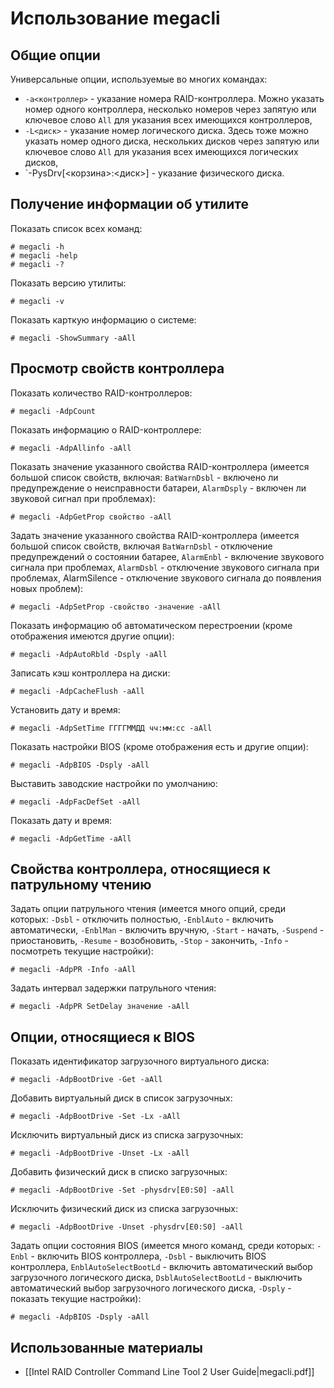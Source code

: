 Использование megacli
=====================

Общие опции
-----------

Универсальные опции, используемые во многих командах:

* `-a<контроллер>` - указание номера RAID-контроллера. Можно указать номер одного контроллера, несколько номеров через запятую или ключевое слово `All` для указания всех имеющихся контроллеров,
* `-L<диск>` - указание номер логического диска. Здесь тоже можно указать номер одного диска, нескольких дисков через запятую или ключевое слово `All` для указания всех имеющихся логических дисков,
* `-PysDrv[<корзина>:<диск>] - указание физического диска. 

Получение информации об утилите
-------------------------------

Показать список всех команд:

    # megacli -h
    # megacli -help
    # megacli -?

Показать версию утилиты:

    # megacli -v

Показать карткую информацию о системе:

    # megacli -ShowSummary -aAll

Просмотр свойств контроллера
----------------------------

Показать количество RAID-контроллеров:

    # megacli -AdpCount

Показать информацию о RAID-контроллере:

    # megacli -AdpAllinfo -aAll

Показать значение указанного свойства RAID-контроллера (имеется большой список свойств, включая: `BatWarnDsbl` - включено ли предупреждение о неисправности батареи, `AlarmDsply` - включен ли звуковой сигнал при проблемах):

    # megacli -AdpGetProp свойство -aAll

Задать значение указанного свойства RAID-контроллера (имеется большой список свойств, включая `BatWarnDsbl` - отключение предупреждений о состоянии батарее, `AlarmEnbl` - включение звукового сигнала при проблемах, `AlarmDsbl` - отключение звукового сигнала при проблемах, AlarmSilence - отключение звукового сигнала до появления новых проблем):

    # megacli -AdpSetProp -свойство -значение -aAll

Показать информацию об автоматическом перестроении (кроме отображения имеются другие опции):

    # megacli -AdpAutoRbld -Dsply -aAll

Записать кэш контроллера на диски:

    # megacli -AdpCacheFlush -aAll

Установить дату и время:

    # megacli -AdpSetTime ГГГГММДД чч:мм:сс -aAll

Показать настройки BIOS (кроме отображения есть и другие опции):

    # megacli -AdpBIOS -Dsply -aAll

Выставить заводские настройки по умолчанию:

    # megacli -AdpFacDefSet -aAll

Показать дату и время:

    # megacli -AdpGetTime -aAll

Свойства контроллера, относящиеся к патрульному чтению
------------------------------------------------------

Задать опции патрульного чтения (имеется много опций, среди которых: `-Dsbl` - отключить полностью, `-EnblAuto` - включить автоматически, `-EnblMan` - включить вручную, `-Start` - начать, `-Suspend` - приостановить, `-Resume` - возобновить, `-Stop` - закончить, `-Info` - посмотреть текущие настройки):

    # megacli -AdpPR -Info -aAll

Задать интервал задержки патрульного чтения:

    # megacli -AdpPR SetDelay значение -aAll

Опции, относящиеся к BIOS
-------------------------

Показать идентификатор загрузочного виртуального диска:

    # megacli -AdpBootDrive -Get -aAll

Добавить виртуальный диск в список загрузочных:

    # megacli -AdpBootDrive -Set -Lx -aAll

Исключить виртуальный диск из списка загрузочных:

    # megacli -AdpBootDrive -Unset -Lx -aAll

Добавить физический диск в списко загрузочных:

    # megacli -AdpBootDrive -Set -physdrv[E0:S0] -aAll

Исключить физический диск из списка загрузочных:

    # megacli -AdpBootDrive -Unset -physdrv[E0:S0] -aAll

Задать опции состояния BIOS (имеется много команд, среди которых: `-Enbl` - включить BIOS контроллера, `-Dsbl` - выключить BIOS контроллера, `EnblAutoSelectBootLd` - включить автоматический выбор загрузочного логического диска, `DsblAutoSelectBootLd` - выключить автоматический выбор загрузочного логического диска, `-Dsply` - показать текущие настройки):

    # megacli -AdpBIOS -Dsply -aAll

Использованные материалы
------------------------

* [[Intel RAID Controller Command Line Tool 2 User Guide|megacli.pdf]]
